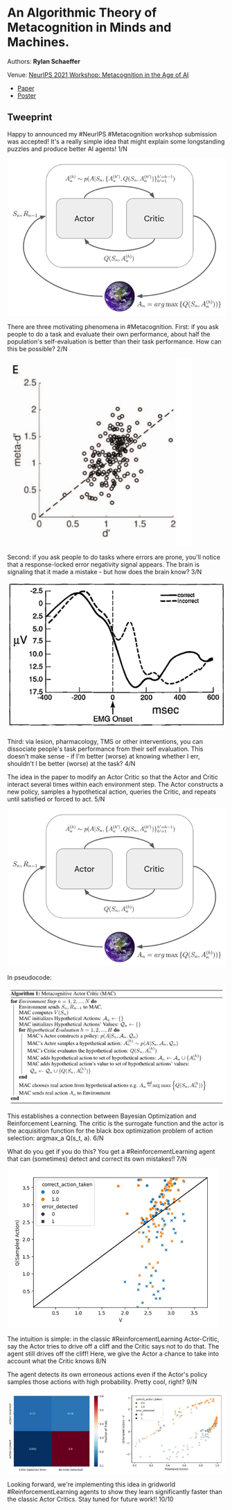 # An Algorithmic Theory of Metacognition in Minds and Machines.

Authors: **Rylan Schaeffer**

Venue: [NeurIPS 2021 Workshop: Metacognition in the Age of AI](https://sites.google.com/view/metacogneurips2021) 

- [Paper](paper.pdf)
- [Poster](poster.pdf)

## Tweeprint

Happy to announced my #NeurIPS #Metacognition workshop submission was accepted!
It's a really simple idea that might explain some longstanding puzzles and produce better AI agents! 1/N

![img.png](img.png)

There are three motivating phenomena in #Metacognition. First: if you ask people to do a task and 
evaluate their own performance, about half the population's self-evaluation is better than their 
task performance. How can this be possible? 2/N

![img_1.png](img_1.png)

Second: if you ask people to do tasks where errors are prone, you'll notice that a response-locked 
error negativity signal appears. The brain is signaling that it made a mistake - but how
does the brain know? 3/N

![img_2.png](img_2.png)

Third: via lesion, pharmacology, TMS or other interventions, you can dissociate people's task performance from their self evaluation. This doesn't make sense - if I'm better (worse) at knowing whether I err, shouldn't I be better (worse) at the task? 4/N

The idea in the paper to modify an Actor Critic so that the Actor and Critic
interact several times within each environment step. The Actor constructs a new
policy, samples a hypothetical action, queries the Critic, and repeats until satisfied or forced to act. 5/N

![img.png](img.png)

In pseudocode:

![img_3.png](img_3.png)

This establishes a connection between Bayesian Optimization and Reinforcement Learning.
The critic is the surrogate function and the actor is the acquisition function for the
black box optimization problem of action selection: argmax_a Q(s_t, a). 6/N

What do you get if you do this? You get a #ReinforcementLearning agent that can (sometimes) detect and correct its own mistakes!! 7/N

![img_4.png](img_4.png)

The intuition is simple: in the classic #ReinforcementLearning  Actor-Critic, say the Actor tries to drive off a cliff and the Critic says not to do that. The agent still drives off the cliff! Here, we give the Actor a chance to take into account what the Critic knows 8/N

The agent detects its own erroneous actions even if the Actor's policy samples those actions with high probability. Pretty cool, right? 9/N

![img_5.png](img_5.png)


Looking forward, we're implementing this idea in gridworld #ReinforcementLearning agents to show they learn significantly faster than the classic Actor Critics. Stay tuned for future work!! 10/10




